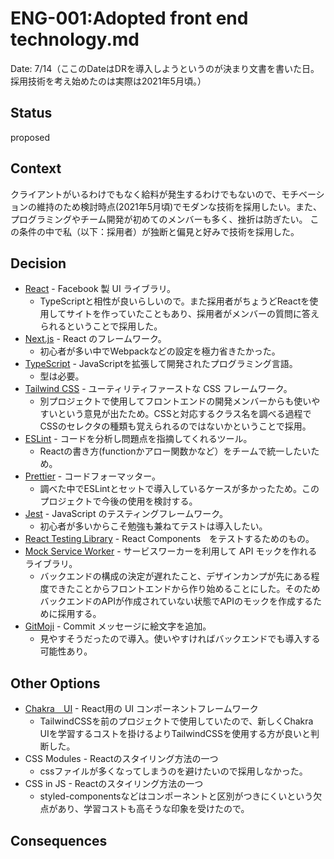 # ENG-001:Adopted front end technology.md

Date: 7/14（ここのDateはDRを導入しようというのが決まり文書を書いた日。採用技術を考え始めたのは実際は2021年5月頃。）

## Status

proposed

## Context

クライアントがいるわけでもなく給料が発生するわけでもないので、モチベーションの維持のため検討時点(2021年5月頃)でモダンな技術を採用したい。また、プログラミングやチーム開発が初めてのメンバーも多く、挫折は防ぎたい。
この条件の中で私（以下：採用者）が独断と偏見と好みで技術を採用した。

## Decision

- [React](https://ja.reactjs.org/) - Facebook 製 UI ライブラリ。
  - TypeScriptと相性が良いらしいので。また採用者がちょうどReactを使用してサイトを作っていたこともあり、採用者がメンバーの質問に答えられるということで採用した。
- [Next.js](https://nextjs.org/) - React のフレームワーク。
  - 初心者が多い中でWebpackなどの設定を極力省きたかった。
- [TypeScript](https://www.typescriptlang.org/) - JavaScriptを拡張して開発されたプログラミング言語。
  - 型は必要。
- [Tailwind CSS](https://tailwindcss.com/) - ユーティリティファーストな CSS フレームワーク。 
  - 別プロジェクトで使用してフロントエンドの開発メンバーからも使いやすいという意見が出たため。CSSと対応するクラス名を調べる過程でCSSのセレクタの種類も覚えられるのではないかということで採用。
- [ESLint](https://eslint.org/) - コードを分析し問題点を指摘してくれるツール。
  - Reactの書き方(functionかアロー関数かなど）をチームで統一したいため。
- [Prettier](https://prettier.io/) - コードフォーマッター。
  - 調べた中でESLintとセットで導入しているケースが多かったため。このプロジェクトで今後の使用を検討する。
- [Jest](https://jestjs.io/ja/) - JavaScript のテスティングフレームワーク。
  - 初心者が多いからこそ勉強も兼ねてテストは導入したい。
- [React Testing Library](https://testing-library.com/docs/react-testing-library/intro/) - React Components　をテストするためのもの。
- [Mock Service Worker](https://mswjs.io/) - サービスワーカーを利用して API モックを作れるライブラリ。
  - バックエンドの構成の決定が遅れたこと、デザインカンプが先にある程度できたことからフロントエンドから作り始めることにした。そのためバックエンドのAPIが作成されていない状態でAPIのモックを作成するために採用する。
- [GitMoji](https://gitmoji.dev/) - Commit メッセージに絵文字を追加。
  - 見やすそうだったので導入。使いやすければバックエンドでも導入する可能性あり。

## Other Options
- [Chakra　UI](https://chakra-ui.com/) - React用の UI コンポーネントフレームワーク
  - TailwindCSSを前のプロジェクトで使用していたので、新しくChakra　UIを学習するコストを掛けるよりTailwindCSSを使用する方が良いと判断した。
- CSS Modules - Reactのスタイリング方法の一つ
  - cssファイルが多くなってしまうのを避けたいので採用しなかった。
- CSS in JS - Reactのスタイリング方法の一つ
  - styled-componentsなどはコンポーネントと区別がつきにくいという欠点があり、学習コストも高そうな印象を受けたので。

## Consequences

